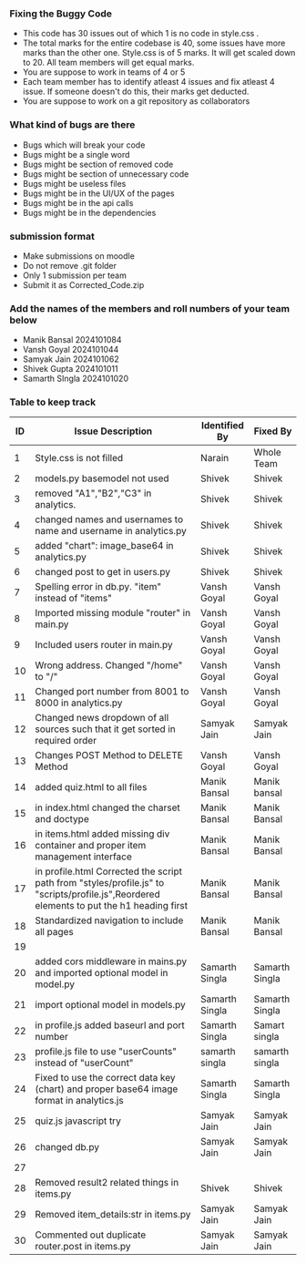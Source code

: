 ### Fixing the Buggy Code

- This code has 30 issues out of which 1 is no code in style.css . 
- The total marks for the entire codebase is 40, some issues have more marks than the other one. Style.css is of 5 marks. It will get scaled down to 20. All team members will get equal marks.
- You are suppose to work in teams of 4 or 5
- Each team member has to identify atleast 4 issues and fix atleast 4 issue. If someone doesn't do this, their marks get deducted.
- You are suppose to work on a git repository as collaborators

### What kind of bugs are there

- Bugs which will break your code
- Bugs might be a single word
- Bugs might be section of removed code
- Bugs might be section of unnecessary code
- Bugs might be useless files
- Bugs might be in the UI/UX of the pages
- Bugs might be in the api calls
- Bugs might be in the dependencies  

### submission format

- Make submissions on moodle
- Do not remove .git folder 
- Only 1 submission per team
- Submit it as Corrected_Code.zip

### Add the names of the members and roll numbers of your team below

- Manik Bansal 2024101084
- Vansh Goyal 2024101044
- Samyak Jain 2024101062
- Shivek Gupta 2024101011
- Samarth SIngla 2024101020

### Table to keep track

| ID  | Issue Description                        | Identified By | Fixed By     |
|-----|------------------------------------------|---------------|--------------|
| 1   | Style.css is not filled                  | Narain        | Whole Team     |
| 2   |        models.py basemodel not used                                  |    Shivek           |      Shivek        |
| 3   |      removed "A1","B2","C3"  in analytics.                                    |            Shivek   |     Shivek         |
| 4   |    changed names and usernames to name and username in analytics.py                                             |          Shivek    |    Shivek      |
| 5   |    added "chart": image_base64 in analytics.py                                                   |    Shivek           |    Shivek          |
| 6   |     changed post to get in users.py                                                     |        Shivek       |      Shivek        |
| 7   |Spelling error in db.py. "item" instead of "items" | Vansh Goyal   | Vansh Goyal             |
| 8   |Imported missing module "router" in main.py                                         | Vansh Goyal              | Vansh Goyal             |
| 9   |Included users router in main.py                                          | Vansh Goyal              | Vansh Goyal             |
| 10  |Wrong address. Changed "/home" to "/"                                          | Vansh Goyal              | Vansh Goyal             |
| 11  |Changed port number from 8001 to 8000 in analytics.py                                          | Vansh Goyal              | Vansh Goyal             |
| 12  | Changed news dropdown of all sources such that it get sorted in required order                                     |      Samyak Jain         |        Samyak Jain      |
| 13  | Changes POST Method to DELETE Method                                         | Vansh Goyal              | Vansh Goyal             |
| 14  |added quiz.html to all files| Manik Bansal|Manik bansal|
| 15  |in index.html changed the charset and doctype|Manik Bansal|Manik Bansal|
| 16  |in items.html added missing div container and proper item management interface|Manik Bansal|Manik Bansal|
| 17  | in profile.html Corrected the script path from "styles/profile.js" to "scripts/profile.js",Reordered elements to put the h1 heading first | Manik Bansal| Manik Bansal|
| 18  |Standardized navigation to include all pages|Manik Bansal|Manik Bansal|
| 19  |                                          |               |              |
| 20  |added cors middleware in mains.py and imported optional model in model.py                                          |Samarth Singla               |Samarth Singla              |
| 21  |import optional model in models.py                                          |Samarth Singla               |Samarth Singla              |
| 22  |in profile.js added baseurl and port number                                          |Samarth Singla               |Samart singla              |
| 23  | profile.js file to use "userCounts" instead of "userCount"                                         |samarth singla              |samarth singla              |
| 24  |Fixed to use the correct data key (chart) and proper base64 image format in analytics.js                                        |Samarth Singla             |Samarth Singla|
| 25  |  quiz.js javascript try                                        |      Samyak Jain         |     Samyak Jain         |
| 26  |   changed db.py                                       |   Samyak Jain             |      Samyak Jain        |
| 27  |                                          |               |              |
| 28  |     Removed result2 related things in items.py                                                   |    Shivek           |       Shivek      |
| 29  |     Removed   item_details:str in items.py                                           |   Samyak Jain         |       Samyak Jain      |
| 30  |        Commented out duplicate router.post in items.py                                                     |    Samyak Jain          |       Samyak Jain    |

